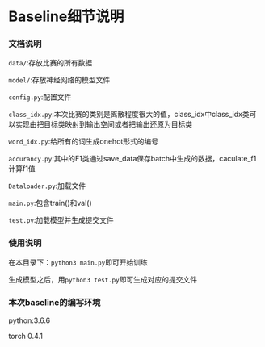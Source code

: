 # Baseline细节说明
### 文档说明
`data/`:存放比赛的所有数据

`model/`:存放神经网络的模型文件

`config.py`:配置文件

`class_idx.py`:本次比赛的类别是离散程度很大的值，class_idx中class_idx类可以实现由把目标类映射到输出空间或者把输出还原为目标类

`word_idx.py`:给所有的词生成onehot形式的编号

`accurancy.py`:其中的F1类通过save_data保存batch中生成的数据，caculate_f1计算f1值

`Dataloader.py`:加载文件

`main.py`:包含train()和val()

`test.py`:加载模型并生成提交文件
### 使用说明
在本目录下：`python3 main.py`即可开始训练

生成模型之后，用`python3 test.py`即可生成对应的提交文件
### 本次baseline的编写环境
python:3.6.6

torch 0.4.1
